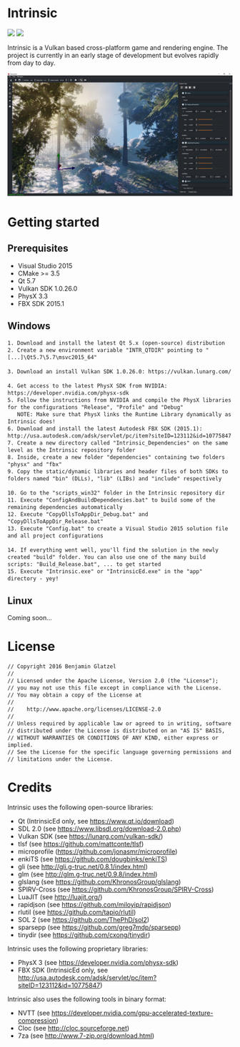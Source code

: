 # Intrinsic

[![](https://img.shields.io/badge/contributions-welcome-brightgreen.svg?style=flat)](https://github.com/begla/Intrinsic/issues) [![](https://badges.gitter.im/Join%20Chat.svg)](https://gitter.im/Intrinsic-Engiune/Lobby?utm_source=badge&utm_medium=badge&utm_campaign=pr-badge&utm_content=badge)

Intrinsic is a Vulkan based cross-platform game and rendering engine. The project is currently in an early stage of development but evolves rapidly from day to day.

![Intrinsic](media/screenshot3.jpg)

# Getting started

## Prerequisites

* Visual Studio 2015
* CMake >= 3.5
* Qt 5.7
* Vulkan SDK 1.0.26.0
* PhysX 3.3
* FBX SDK 2015.1

## Windows

```
1. Download and install the latest Qt 5.x (open-source) distribution
2. Create a new environment variable "INTR_QTDIR" pointing to "[...]\Qt5.7\5.7\msvc2015_64"

3. Download an install Vulkan SDK 1.0.26.0: https://vulkan.lunarg.com/

4. Get access to the latest PhysX SDK from NVIDIA: https://developer.nvidia.com/physx-sdk
5. Follow the instructions from NVIDIA and compile the PhysX libraries for the configurations "Release", "Profile" and "Debug"
   NOTE: Make sure that PhysX links the Runtime Library dynamically as Intrinsic does!
6. Download and install the latest Autodesk FBX SDK (2015.1): http://usa.autodesk.com/adsk/servlet/pc/item?siteID=123112&id=10775847
7. Create a new directory called "Intrinsic_Dependencies" on the same level as the Intrinsic repository folder
8. Inside, create a new folder "dependencies" containing two folders "physx" and "fbx"
9. Copy the static/dynamic libraries and header files of both SDKs to folders named "bin" (DLLs), "lib" (LIBs) and "include" respectively

10. Go to the "scripts_win32" folder in the Intrinsic repository dir
11. Execute "ConfigAndBuildDependencies.bat" to build some of the remaining dependencies automatically
12. Execute "CopyDllsToAppDir_Debug.bat" and "CopyDllsToAppDir_Release.bat"
13. Execute "Config.bat" to create a Visual Studio 2015 solution file and all project configurations

14. If everything went well, you'll find the solution in the newly created "build" folder. You can also use one of the many build scripts: "Build_Release.bat", ... to get started
15. Execute "Intrinsic.exe" or "IntrinsicEd.exe" in the "app" directory - yey!
```

## Linux

Coming soon...

# License

```
// Copyright 2016 Benjamin Glatzel
//
// Licensed under the Apache License, Version 2.0 (the "License");
// you may not use this file except in compliance with the License.
// You may obtain a copy of the License at
//
//    http://www.apache.org/licenses/LICENSE-2.0
//
// Unless required by applicable law or agreed to in writing, software
// distributed under the License is distributed on an "AS IS" BASIS,
// WITHOUT WARRANTIES OR CONDITIONS OF ANY KIND, either express or implied.
// See the License for the specific language governing permissions and
// limitations under the License.
```

# Credits

Intrinsic uses the following open-source libraries:

* Qt (IntrinsicEd only, see https://www.qt.io/download)
* SDL 2.0 (see https://www.libsdl.org/download-2.0.php)
* Vulkan SDK (see https://lunarg.com/vulkan-sdk/)
* tlsf (see https://github.com/mattconte/tlsf)
* microprofile (https://github.com/jonasmr/microprofile)
* enkiTS (see https://github.com/dougbinks/enkiTS)
* gli (see http://gli.g-truc.net/0.8.1/index.html)
* glm (see http://glm.g-truc.net/0.9.8/index.html)
* glslang (see https://github.com/KhronosGroup/glslang)
* SPIRV-Cross (see https://github.com/KhronosGroup/SPIRV-Cross)
* LuaJIT (see http://luajit.org/)
* rapidjson (see https://github.com/miloyip/rapidjson)
* rlutil (see https://github.com/tapio/rlutil)
* SOL 2 (see https://github.com/ThePhD/sol2)
* sparsepp (see https://github.com/greg7mdp/sparsepp)
* tinydir (see https://github.com/cxong/tinydir)

Intrinsic uses the following proprietary libraries:

* PhysX 3 (see https://developer.nvidia.com/physx-sdk)
* FBX SDK (IntrinsicEd only, see http://usa.autodesk.com/adsk/servlet/pc/item?siteID=123112&id=10775847)

Intrinsic also uses the following tools in binary format:

* NVTT (see https://developer.nvidia.com/gpu-accelerated-texture-compression)
* Cloc (see http://cloc.sourceforge.net)
* 7za (see http://www.7-zip.org/download.html)
